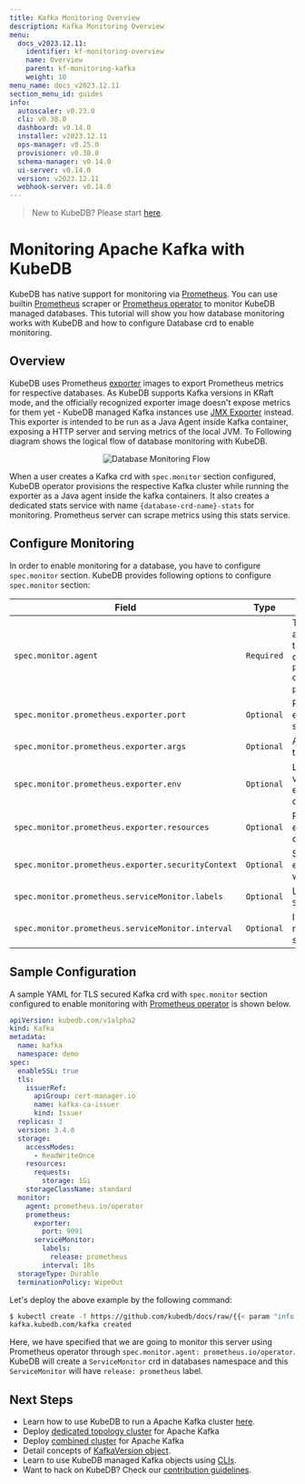 ```yaml
---
title: Kafka Monitoring Overview
description: Kafka Monitoring Overview
menu:
  docs_v2023.12.11:
    identifier: kf-monitoring-overview
    name: Overview
    parent: kf-monitoring-kafka
    weight: 10
menu_name: docs_v2023.12.11
section_menu_id: guides
info:
  autoscaler: v0.23.0
  cli: v0.38.0
  dashboard: v0.14.0
  installer: v2023.12.11
  ops-manager: v0.25.0
  provisioner: v0.38.0
  schema-manager: v0.14.0
  ui-server: v0.14.0
  version: v2023.12.11
  webhook-server: v0.14.0
---
```


> New to KubeDB? Please start [here](/docs/v2023.12.11/README).

# Monitoring Apache Kafka with KubeDB

KubeDB has native support for monitoring via [Prometheus](https://prometheus.io/). You can use builtin [Prometheus](https://github.com/prometheus/prometheus) scraper or [Prometheus operator](https://github.com/prometheus-operator/prometheus-operator) to monitor KubeDB managed databases. This tutorial will show you how database monitoring works with KubeDB and how to configure Database crd to enable monitoring.

## Overview

KubeDB uses Prometheus [exporter](https://prometheus.io/docs/instrumenting/exporters/#databases) images to export Prometheus metrics for respective databases. As KubeDB supports Kafka versions in KRaft mode, and the officially recognized exporter image doesn't expose metrics for them yet - KubeDB managed Kafka instances use [JMX Exporter](https://github.com/prometheus/jmx_exporter) instead. This exporter is intended to be run as a Java Agent inside Kafka container, exposing a HTTP server and serving metrics of the local JVM. To Following diagram shows the logical flow of database monitoring with KubeDB.

<p align="center">
  <img alt="Database Monitoring Flow"  src="/docs/v2023.12.11/images/kafka/Monitoring-kafka-with-prometheus-grafana-using-jmx-exporter.png">
</p>

When a user creates a Kafka crd with `spec.monitor` section configured, KubeDB operator provisions the respective Kafka cluster while running the exporter as a Java agent inside the kafka containers. It also creates a dedicated stats service with name `{database-crd-name}-stats` for monitoring. Prometheus server can scrape metrics using this stats service.

## Configure Monitoring

In order to enable monitoring for a database, you have to configure `spec.monitor` section. KubeDB provides following options to configure `spec.monitor` section:

|                Field                               |    Type    |                                                                                     Uses                                                       |
| -------------------------------------------------- | ---------- | ---------------------------------------------------------------------------------------------------------------------------------------------- |
| `spec.monitor.agent`                               | `Required` | Type of the monitoring agent that will be used to monitor this database. It can be `prometheus.io/builtin` or `prometheus.io/operator`. |
| `spec.monitor.prometheus.exporter.port`            | `Optional` | Port number where the exporter side car will serve metrics.                                                                                    |
| `spec.monitor.prometheus.exporter.args`            | `Optional` | Arguments to pass to the exporter sidecar.                                                                                                     |
| `spec.monitor.prometheus.exporter.env`             | `Optional` | List of environment variables to set in the exporter sidecar container.                                                                        |
| `spec.monitor.prometheus.exporter.resources`       | `Optional` | Resources required by exporter sidecar container.                                                                                              |
| `spec.monitor.prometheus.exporter.securityContext` | `Optional` | Security options the exporter should run with.                                                                                                 |
| `spec.monitor.prometheus.serviceMonitor.labels`    | `Optional` | Labels for `ServiceMonitor` crd.                                                                                                               |
| `spec.monitor.prometheus.serviceMonitor.interval`  | `Optional` | Interval at which metrics should be scraped.                                                                                                   |

## Sample Configuration

A sample YAML for TLS secured Kafka crd with `spec.monitor` section configured to enable monitoring with [Prometheus operator](https://github.com/prometheus-operator/prometheus-operator) is shown below.

```yaml
apiVersion: kubedb.com/v1alpha2
kind: Kafka
metadata:
  name: kafka
  namespace: demo
spec:
  enableSSL: true
  tls:
    issuerRef:
      apiGroup: cert-manager.io
      name: kafka-ca-issuer
      kind: Issuer
  replicas: 3
  version: 3.4.0
  storage:
    accessModes:
      - ReadWriteOnce
    resources:
      requests:
        storage: 1Gi
    storageClassName: standard
  monitor:
    agent: prometheus.io/operator
    prometheus:
      exporter:
        port: 9091
      serviceMonitor:
        labels:
          release: prometheus
        interval: 10s
  storageType: Durable
  terminationPolicy: WipeOut
```

Let's deploy the above example by the following command:

```bash
$ kubectl create -f https://github.com/kubedb/docs/raw/{{< param "info.version" >}}/docs/examples/kafka/monitoring/kf-with-monitoring.yaml
kafka.kubedb.com/kafka created
```

Here, we have specified that we are going to monitor this server using Prometheus operator through `spec.monitor.agent: prometheus.io/operator`. KubeDB will create a `ServiceMonitor` crd in databases namespace and this `ServiceMonitor` will have `release: prometheus` label.

## Next Steps

- Learn how to use KubeDB to run a Apache Kafka cluster [here](/docs/v2023.12.11/guides/kafka/README).
- Deploy [dedicated topology cluster](/docs/v2023.12.11/guides/kafka/clustering/topology-cluster/) for Apache Kafka
- Deploy [combined cluster](/docs/v2023.12.11/guides/kafka/clustering/combined-cluster/) for Apache Kafka
- Detail concepts of [KafkaVersion object](/docs/v2023.12.11/guides/kafka/concepts/catalog).
- Learn to use KubeDB managed Kafka objects using [CLIs](/docs/v2023.12.11/guides/kafka/cli/cli).
- Want to hack on KubeDB? Check our [contribution guidelines](/docs/v2023.12.11/CONTRIBUTING).